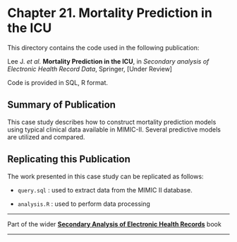 # Chapter 21. Mortality Prediction in the ICU

This directory contains the code used in the following publication:

Lee J. *et al.* **Mortality Prediction in the ICU**, in *Secondary analysis of Electronic Health Record Data*, Springer, [Under Review]

Code is provided in SQL, R format.

## Summary of Publication

This case study describes how to construct mortality prediction models using typical clinical data available in MIMIC-II. Several predictive models are utilized and compared.

## Replicating this Publication

The work presented in this case study can be replicated as follows:

* `query.sql` : used to extract data from the MIMIC II database.

* `analysis.R` : used to perform data processing


***
Part of the wider **[Secondary Analysis of Electronic Health Records](https://github.com/MIT-LCP/critical-data-book)** book
***
